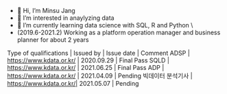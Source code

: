 - 👋 Hi, I’m Minsu Jang
- 👀 I’m interested in anaylyzing data 
- 🌱 I’m currently learning data science with SQL, R and Python
\
- (2019.6-2021.2) Working as a platform operation manager and business planner for about 2 years 


Type of qualifications | Issued by | Issue date | Comment
ADSP	| https://www.kdata.or.kr/	| 2020.09.29 | Final Pass
SQLD	| https://www.kdata.or.kr/	| 2021.06.25 | Final Pass
ADP	| https://www.kdata.or.kr/	| 2021.04.09 | Pending
빅데이터 분석기사 |	https://www.kdata.or.kr/| 2021.05.07 | Pending
